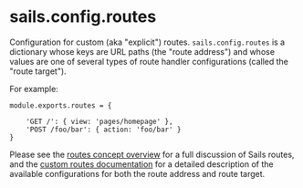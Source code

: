 # sails.config.routes

Configuration for custom (aka "explicit") routes.  `sails.config.routes` is a dictionary whose keys are URL paths (the "route address") and whose values are one of several types of route handler configurations (called the "route target").

For example:

```
module.exports.routes = {

    'GET /': { view: 'pages/homepage' },
    'POST /foo/bar': { action: 'foo/bar' }
}
```

Please see the [routes concept overview](https://sailsjs.com/documentation/concepts/Routes) for a full discussion of Sails routes, and the [custom routes documentation](https://sailsjs.com/documentation/concepts/Routes/RouteTargetSyntax.html) for a detailed description of the available configurations for both the route address and route target.


<docmeta name="displayName" value="sails.config.routes">
<docmeta name="pageType" value="property">

